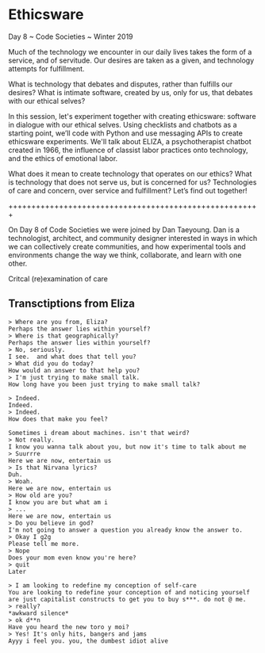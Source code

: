 # Ethicsware
Day 8 ~ Code Societies ~ Winter 2019

Much of the technology we encounter in our daily lives takes the form of a service, and of servitude. Our desires are taken as a given, and technology attempts for fulfillment. 

What is technology that debates and disputes, rather than fulfills our desires?  What is intimate software, created by us, only for us, that debates with our ethical selves? 

In this session, let's experiment together with creating ethicsware: software in dialogue with our ethical selves. Using checklists and chatbots as a starting point, we’ll code with Python and use messaging APIs to create ethicsware experiments. We'll talk about ELIZA, a psychotherapist chatbot created in 1966, the influence of classist labor practices onto technology, and the ethics of emotional labor.

What does it mean to create technology that operates on our ethics? What is technology that does not serve us, but is concerned for us? Technologies of care and concern, over service and fulfillment? Let’s find out together!

+++++++++++++++++++++++++++++++++++++++++++++++++++++++

On Day 8 of Code Societies we were joined by Dan Taeyoung. Dan is a technologist, architect, and community designer interested in ways in which we can collectively create communities, and how experimental tools and environments change the way we think, collaborate, and learn with one other.

Critcal (re)examination of care

## Transctiptions from Eliza

```
> Where are you from, Eliza?
Perhaps the answer lies within yourself?
> Where is that geographically?
Perhaps the answer lies within yourself?
> No, seriously.
I see.  and what does that tell you?
> What did you do today?
How would an answer to that help you?
> I'm just trying to make small talk.
How long have you been just trying to make small talk?

```
```
> Indeed.
Indeed.
> Indeed.
How does that make you feel?
```

```
Sometimes i dream about machines. isn't that weird?
> Not really.
I know you wanna talk about you, but now it's time to talk about me
> Suurrre
Here we are now, entertain us
> Is that Nirvana lyrics?
Duh.
> Woah.
Here we are now, entertain us
> How old are you?
I know you are but what am i
> ...
Here we are now, entertain us
> Do you believe in god?
I'm not going to answer a question you already know the answer to.
> Okay I g2g
Please tell me more.
> Nope
Does your mom even know you're here?
> quit
Later
```

```
> I am looking to redefine my conception of self-care
You are looking to redefine your conception of and noticing yourself are just capitalist constructs to get you to buy s***. do not @ me.
> really?
*awkward silence*
> ok d**n
Have you heard the new toro y moi?
> Yes! It's only hits, bangers and jams
Ayyy i feel you. you, the dumbest idiot alive
```